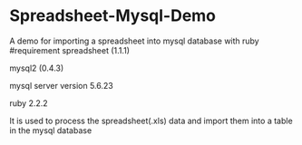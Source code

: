 # Spreadsheet-Mysql-Demo
A demo for importing a spreadsheet into mysql database with ruby
#requirement
spreadsheet (1.1.1)

mysql2 (0.4.3)

mysql server version 5.6.23

ruby 2.2.2


It is used to process the spreadsheet(.xls) data and import them into a table in the mysql database
